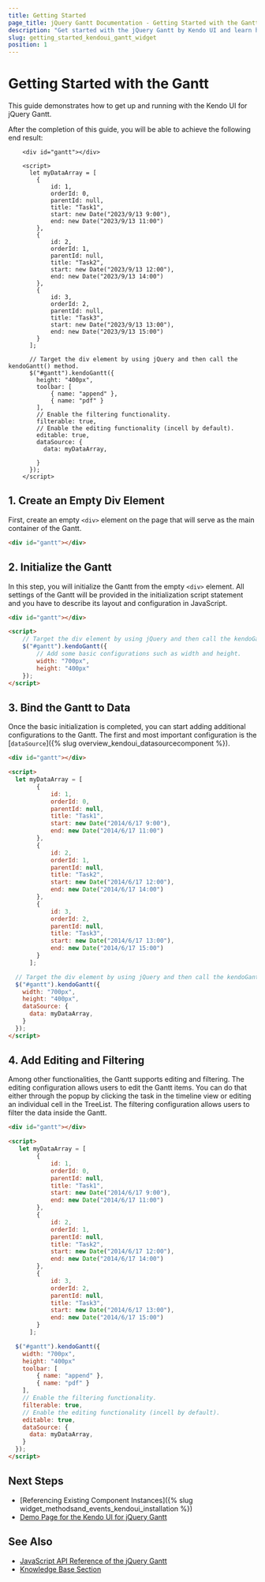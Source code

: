```yaml
---
title: Getting Started
page_title: jQuery Gantt Documentation - Getting Started with the Gantt
description: "Get started with the jQuery Gantt by Kendo UI and learn how to create and initialize the component."
slug: getting_started_kendoui_gantt_widget
position: 1
---
```


# Getting Started with the Gantt

This guide demonstrates how to get up and running with the Kendo UI for jQuery Gantt.

After the completion of this guide, you will be able to achieve the following end result:

```dojo
    <div id="gantt"></div>

    <script>
      let myDataArray = [
        {
            id: 1,
            orderId: 0,
            parentId: null,
            title: "Task1",
            start: new Date("2023/9/13 9:00"),
            end: new Date("2023/9/13 11:00")
        },
        {
            id: 2,
            orderId: 1,
            parentId: null,
            title: "Task2",
            start: new Date("2023/9/13 12:00"),
            end: new Date("2023/9/13 14:00")
        },
        {
            id: 3,
            orderId: 2,
            parentId: null,
            title: "Task3",
            start: new Date("2023/9/13 13:00"),
            end: new Date("2023/9/13 15:00")
        }
      ];

      // Target the div element by using jQuery and then call the kendoGantt() method.
      $("#gantt").kendoGantt({
        height: "400px",
        toolbar: [
            { name: "append" },
            { name: "pdf" }
        ],
        // Enable the filtering functionality.
        filterable: true,
        // Enable the editing functionality (incell by default).
        editable: true,
        dataSource: {
          data: myDataArray,
          
        }
      });
    </script>
```

## 1. Create an Empty Div Element

First, create an empty `<div>` element on the page that will serve as the main container of the Gantt.

```html
<div id="gantt"></div>
```

## 2. Initialize the Gantt

In this step, you will initialize the Gantt from the empty `<div>` element. All settings of the Gantt will be provided in the initialization script statement and you have to describe its layout and configuration in JavaScript.

```html
<div id="gantt"></div>

<script>
    // Target the div element by using jQuery and then call the kendoGantt() method.
    $("#gantt").kendoGantt({
        // Add some basic configurations such as width and height.
        width: "700px",
        height: "400px"
    });
</script>
```

## 3. Bind the Gantt to Data

Once the basic initialization is completed, you can start adding additional configurations to the Gantt. The first and most important configuration is the [`dataSource`]({% slug overview_kendoui_datasourcecomponent %}).

```html
<div id="gantt"></div>

<script>
  let myDataArray = [
        {
            id: 1,
            orderId: 0,
            parentId: null,
            title: "Task1",
            start: new Date("2014/6/17 9:00"),
            end: new Date("2014/6/17 11:00")
        },
        {
            id: 2,
            orderId: 1,
            parentId: null,
            title: "Task2",
            start: new Date("2014/6/17 12:00"),
            end: new Date("2014/6/17 14:00")
        },
        {
            id: 3,
            orderId: 2,
            parentId: null,
            title: "Task3",
            start: new Date("2014/6/17 13:00"),
            end: new Date("2014/6/17 15:00")
        }
      ];

  // Target the div element by using jQuery and then call the kendoGantt() method.
  $("#gantt").kendoGantt({
    width: "700px",
    height: "400px",
    dataSource: {
      data: myDataArray,
    }
  });
</script>
```

## 4. Add Editing and Filtering

Among other functionalities, the Gantt supports editing and filtering. The editing configuration allows users to edit the Gantt items. You can do that either through the popup by clicking the task in the timeline view or editing an individual cell in the TreeList. The filtering configuration allows users to filter the data inside the Gantt.

```html
<div id="gantt"></div>

<script>
   let myDataArray = [
        {
            id: 1,
            orderId: 0,
            parentId: null,
            title: "Task1",
            start: new Date("2014/6/17 9:00"),
            end: new Date("2014/6/17 11:00")
        },
        {
            id: 2,
            orderId: 1,
            parentId: null,
            title: "Task2",
            start: new Date("2014/6/17 12:00"),
            end: new Date("2014/6/17 14:00")
        },
        {
            id: 3,
            orderId: 2,
            parentId: null,
            title: "Task3",
            start: new Date("2014/6/17 13:00"),
            end: new Date("2014/6/17 15:00")
        }
      ];

  $("#gantt").kendoGantt({
    width: "700px",
    height: "400px" 
    toolbar: [
        { name: "append" },
        { name: "pdf" }
    ],
    // Enable the filtering functionality.
    filterable: true,
    // Enable the editing functionality (incell by default).
    editable: true, 
    dataSource: {
      data: myDataArray,
    }
  });
</script>
```

## Next Steps

* [Referencing Existing Component Instances]({% slug widget_methodsand_events_kendoui_installation %})
* [Demo Page for the Kendo UI for jQuery Gantt](https://demos.telerik.com/kendo-ui/gantt/index)

## See Also

* [JavaScript API Reference of the jQuery Gantt](/api/javascript/ui/gantt)
* [Knowledge Base Section](/knowledge-base)


